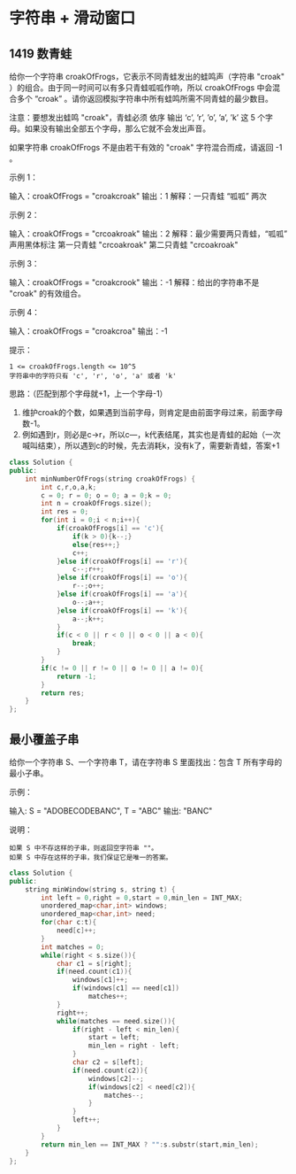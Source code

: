 # 字符串 + 滑动窗口

## 1419 数青蛙

给你一个字符串 croakOfFrogs，它表示不同青蛙发出的蛙鸣声（字符串 "croak" ）的组合。由于同一时间可以有多只青蛙呱呱作响，所以 croakOfFrogs 中会混合多个 “croak” 。请你返回模拟字符串中所有蛙鸣所需不同青蛙的最少数目。

注意：要想发出蛙鸣 "croak"，青蛙必须 依序 输出 ‘c’, ’r’, ’o’, ’a’, ’k’ 这 5 个字母。如果没有输出全部五个字母，那么它就不会发出声音。

如果字符串 croakOfFrogs 不是由若干有效的 "croak" 字符混合而成，请返回 -1 。

 

示例 1：

输入：croakOfFrogs = "croakcroak"
输出：1 
解释：一只青蛙 “呱呱” 两次

示例 2：

输入：croakOfFrogs = "crcoakroak"
输出：2 
解释：最少需要两只青蛙，“呱呱” 声用黑体标注
第一只青蛙 "crcoakroak"
第二只青蛙 "crcoakroak"

示例 3：

输入：croakOfFrogs = "croakcrook"
输出：-1
解释：给出的字符串不是 "croak" 的有效组合。

示例 4：

输入：croakOfFrogs = "croakcroa"
输出：-1

提示：

    1 <= croakOfFrogs.length <= 10^5
    字符串中的字符只有 'c', 'r', 'o', 'a' 或者 'k'

思路：（匹配到那个字母就+1，上一个字母-1）

1.  维护croak的个数，如果遇到当前字母，则肯定是由前面字母过来，前面字母数-1。
2.  例如遇到r，则必是c->r，所以c—，k代表结尾，其实也是青蛙的起始（一次喊叫结束），所以遇到c的时候，先去消耗k，没有k了，需要新青蛙，答案+1

```cpp
class Solution {
public:
    int minNumberOfFrogs(string croakOfFrogs) {
        int c,r,o,a,k;
        c = 0; r = 0; o = 0; a = 0;k = 0;
        int n = croakOfFrogs.size();
        int res = 0;
        for(int i = 0;i < n;i++){
            if(croakOfFrogs[i] == 'c'){
                if(k > 0){k--;}
                else{res++;}
                c++;
            }else if(croakOfFrogs[i] == 'r'){
                c--;r++;
            }else if(croakOfFrogs[i] == 'o'){
                r--;o++;
            }else if(croakOfFrogs[i] == 'a'){
                o--;a++;
            }else if(croakOfFrogs[i] == 'k'){
                a--;k++;
            }
            if(c < 0 || r < 0 || o < 0 || a < 0){
                break;
            }
        }
        if(c != 0 || r != 0 || o != 0 || a != 0){
            return -1;
        }
        return res;
    }
};
```

## 最小覆盖子串

给你一个字符串 S、一个字符串 T，请在字符串 S 里面找出：包含 T 所有字母的最小子串。

示例：

输入: S = "ADOBECODEBANC", T = "ABC"
输出: "BANC"

说明：

    如果 S 中不存这样的子串，则返回空字符串 ""。
    如果 S 中存在这样的子串，我们保证它是唯一的答案。

```cpp
class Solution {
public:
    string minWindow(string s, string t) {
        int left = 0,right = 0,start = 0,min_len = INT_MAX;
        unordered_map<char,int> windows;
        unordered_map<char,int> need;
        for(char c:t){
            need[c]++;
        }
        int matches = 0;
        while(right < s.size()){
            char c1 = s[right];
            if(need.count(c1)){
                windows[c1]++;
                if(windows[c1] == need[c1])
                    matches++;
            }
            right++;
            while(matches == need.size()){
                if(right - left < min_len){
                    start = left;
                    min_len = right - left;
                }
                char c2 = s[left];
                if(need.count(c2)){
                    windows[c2]--;
                    if(windows[c2] < need[c2]){
                        matches--;
                    }
                }
                left++;
            }
        }
        return min_len == INT_MAX ? "":s.substr(start,min_len);
    }
};
```

